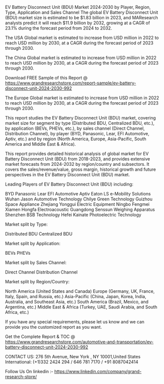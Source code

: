 EV Battery Disconnect Unit (BDU) Market 2024-2030 by Player, Region, Type, Application and Sales Channel
The global EV Battery Disconnect Unit (BDU) market size is estimated to be $1.83 billion in 2023, and MAResearch analysts predict it will reach $11.9 billion by 2032, growing at a CAGR of 23.1% during the forecast period from 2024 to 2032.

The USA Global market is estimated to increase from USD million in 2022 to reach USD million by 2030, at a CAGR during the forecast period of 2023 through 2030.

The China Global market is estimated to increase from USD million in 2022 to reach USD million by 2030, at a CAGR during the forecast period of 2023 through 2030.

Download FREE Sample of this Report @ https://www.grandresearchstore.com/report-sample/ev-battery-disconnect-unit-2024-2030-992

The Europe Global market is estimated to increase from USD million in 2022 to reach USD million by 2030, at a CAGR during the forecast period of 2023 through 2030.

This report studies the EV Battery Disconnect Unit (BDU) market, covering market size for segment by type (Distributed BDU, Centralized BDU, etc.), by application (BEVs, PHEVs, etc.), by sales channel (Direct Channel, Distribution Channel), by player (BYD, Panasonic, Lear, EFI Automotive, Aptiv, etc.) and by region (North America, Europe, Asia-Pacific, South America and Middle East & Africa).

This report provides detailed historical analysis of global market for EV Battery Disconnect Unit (BDU) from 2018-2023, and provides extensive market forecasts from 2024-2032 by region/country and subsectors. It covers the sales/revenue/value, gross margin, historical growth and future perspectives in the EV Battery Disconnect Unit (BDU) market.

Leading Players of EV Battery Disconnect Unit (BDU) including:

BYD
Panasonic
Lear
EFI Automotive
Aptiv
Eaton
LS e-Mobility Solutions
Wuhan Jason Automotive Technology
Chilye Green Technology
Guizhou Space Appliance
Zhejiang Yonggui Electric Equipment
Ningbo Fengmei
Xiamen Hongfa Electroacoustic
Guangdong Senssun Weighing Apparatus
Shenzhen BSB Technology
Hefei Kainate Photoelectric Technology

Market split by Type:

Distributed BDU
Centralized BDU

Market split by Application:

BEVs
PHEVs

Market split by Sales Channel:

Direct Channel
Distribution Channel

Market split by Region/Country:

North America (United States and Canada)
Europe (Germany, UK, France, Italy, Spain, and Russia, etc.)
Asia-Pacific (China, Japan, Korea, India, Australia, and Southeast Asia, etc.)
South America (Brazil, Mexico, and Argentina, etc.)
Middle East & Africa (Turkey, UAE, Saudi Arabia, and South Africa, etc.)

If you have any special requirements, please let us know and we can provide you the customized report as you want.

Get the Complete Report & TOC @ https://www.grandresearchstore.com/automotive-and-transportation/ev-battery-disconnect-unit-2024-2030-992

CONTACT US:
276 5th Avenue, New York , NY 10001,United States
International: (+1)332 2424 294 / 646 781 7170 / +91 8087042414

Follow Us On linkedin :- https://www.linkedin.com/company/grand-research-store/
